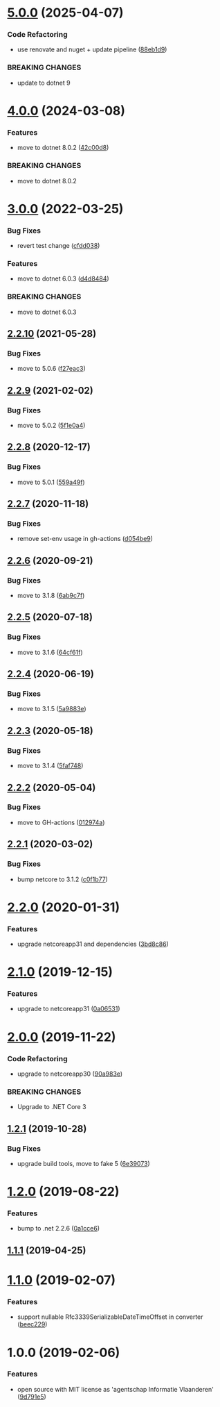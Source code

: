 # [5.0.0](https://github.com/informatievlaanderen/rfc3339-datetimeoffset/compare/v4.0.0...v5.0.0) (2025-04-07)


### Code Refactoring

* use renovate and nuget + update pipeline ([88eb1d9](https://github.com/informatievlaanderen/rfc3339-datetimeoffset/commit/88eb1d998782587f0be5097ee02cdf8b235eea11))


### BREAKING CHANGES

* update to dotnet 9

# [4.0.0](https://github.com/informatievlaanderen/rfc3339-datetimeoffset/compare/v3.0.0...v4.0.0) (2024-03-08)


### Features

* move to dotnet 8.0.2 ([42c00d8](https://github.com/informatievlaanderen/rfc3339-datetimeoffset/commit/42c00d81d897c41372350dbcdf95d141110c00e2))


### BREAKING CHANGES

* move to dotnet 8.0.2

# [3.0.0](https://github.com/informatievlaanderen/rfc3339-datetimeoffset/compare/v2.2.10...v3.0.0) (2022-03-25)


### Bug Fixes

* revert test change ([cfdd038](https://github.com/informatievlaanderen/rfc3339-datetimeoffset/commit/cfdd038ae9eee8c39ae3e925a407f08b3487c717))


### Features

* move to dotnet 6.0.3 ([d4d8484](https://github.com/informatievlaanderen/rfc3339-datetimeoffset/commit/d4d8484147a61696d8f5c229d72d1b7ec8ac7fa7))


### BREAKING CHANGES

* move to dotnet 6.0.3

## [2.2.10](https://github.com/informatievlaanderen/rfc3339-datetimeoffset/compare/v2.2.9...v2.2.10) (2021-05-28)


### Bug Fixes

* move to 5.0.6 ([f27eac3](https://github.com/informatievlaanderen/rfc3339-datetimeoffset/commit/f27eac37ac3021c12ac0cf251165a05c6dc2f867))

## [2.2.9](https://github.com/informatievlaanderen/rfc3339-datetimeoffset/compare/v2.2.8...v2.2.9) (2021-02-02)


### Bug Fixes

* move to 5.0.2 ([5f1e0a4](https://github.com/informatievlaanderen/rfc3339-datetimeoffset/commit/5f1e0a44849f91ae922670754aca1f49ccf4cf0c))

## [2.2.8](https://github.com/informatievlaanderen/rfc3339-datetimeoffset/compare/v2.2.7...v2.2.8) (2020-12-17)


### Bug Fixes

* move to 5.0.1 ([559a49f](https://github.com/informatievlaanderen/rfc3339-datetimeoffset/commit/559a49f3290bd9e31daa8ce331520a71c49fb8eb))

## [2.2.7](https://github.com/informatievlaanderen/rfc3339-datetimeoffset/compare/v2.2.6...v2.2.7) (2020-11-18)


### Bug Fixes

* remove set-env usage in gh-actions ([d054be9](https://github.com/informatievlaanderen/rfc3339-datetimeoffset/commit/d054be9aca3bc2c5a803ad664c1cea3bb29cbbee))

## [2.2.6](https://github.com/informatievlaanderen/rfc3339-datetimeoffset/compare/v2.2.5...v2.2.6) (2020-09-21)


### Bug Fixes

* move to 3.1.8 ([6ab9c7f](https://github.com/informatievlaanderen/rfc3339-datetimeoffset/commit/6ab9c7fc67a68b53777068d811e3ed0340f9319f))

## [2.2.5](https://github.com/informatievlaanderen/rfc3339-datetimeoffset/compare/v2.2.4...v2.2.5) (2020-07-18)


### Bug Fixes

* move to 3.1.6 ([64cf61f](https://github.com/informatievlaanderen/rfc3339-datetimeoffset/commit/64cf61fec06b720963a630feae6c169fe2243a1e))

## [2.2.4](https://github.com/informatievlaanderen/rfc3339-datetimeoffset/compare/v2.2.3...v2.2.4) (2020-06-19)


### Bug Fixes

* move to 3.1.5 ([5a9883e](https://github.com/informatievlaanderen/rfc3339-datetimeoffset/commit/5a9883ea333fe45dba744b33c3d3070e52ad4049))

## [2.2.3](https://github.com/informatievlaanderen/rfc3339-datetimeoffset/compare/v2.2.2...v2.2.3) (2020-05-18)


### Bug Fixes

* move to 3.1.4 ([5faf748](https://github.com/informatievlaanderen/rfc3339-datetimeoffset/commit/5faf7486c266da7379d3b34348ca9841f4cd8e3d))

## [2.2.2](https://github.com/informatievlaanderen/rfc3339-datetimeoffset/compare/v2.2.1...v2.2.2) (2020-05-04)


### Bug Fixes

* move to GH-actions ([012974a](https://github.com/informatievlaanderen/rfc3339-datetimeoffset/commit/012974a71e9b4c7d31de15b48ecba3abafe5a3f3))

## [2.2.1](https://github.com/informatievlaanderen/rfc3339-datetimeoffset/compare/v2.2.0...v2.2.1) (2020-03-02)


### Bug Fixes

* bump netcore to 3.1.2 ([c0f1b77](https://github.com/informatievlaanderen/rfc3339-datetimeoffset/commit/c0f1b77379c3adba0c6a403de9e2a1113568b7f7))

# [2.2.0](https://github.com/informatievlaanderen/rfc3339-datetimeoffset/compare/v2.1.0...v2.2.0) (2020-01-31)


### Features

* upgrade netcoreapp31 and dependencies ([3bd8c86](https://github.com/informatievlaanderen/rfc3339-datetimeoffset/commit/3bd8c86b151b7858ce4daf1727253bea1a10324a))

# [2.1.0](https://github.com/informatievlaanderen/rfc3339-datetimeoffset/compare/v2.0.0...v2.1.0) (2019-12-15)


### Features

* upgrade to netcoreapp31 ([0a06531](https://github.com/informatievlaanderen/rfc3339-datetimeoffset/commit/0a0653131612894889644b5420ae84cb363818d0))

# [2.0.0](https://github.com/informatievlaanderen/rfc3339-datetimeoffset/compare/v1.2.1...v2.0.0) (2019-11-22)


### Code Refactoring

* upgrade to netcoreapp30 ([90a983e](https://github.com/informatievlaanderen/rfc3339-datetimeoffset/commit/90a983e))


### BREAKING CHANGES

* Upgrade to .NET Core 3

## [1.2.1](https://github.com/informatievlaanderen/rfc3339-datetimeoffset/compare/v1.2.0...v1.2.1) (2019-10-28)


### Bug Fixes

* upgrade build tools, move to fake 5 ([6e39073](https://github.com/informatievlaanderen/rfc3339-datetimeoffset/commit/6e39073))

# [1.2.0](https://github.com/informatievlaanderen/rfc3339-datetimeoffset/compare/v1.1.1...v1.2.0) (2019-08-22)


### Features

* bump to .net 2.2.6 ([0a1cce6](https://github.com/informatievlaanderen/rfc3339-datetimeoffset/commit/0a1cce6))

## [1.1.1](https://github.com/informatievlaanderen/rfc3339-datetimeoffset/compare/v1.1.0...v1.1.1) (2019-04-25)

# [1.1.0](https://github.com/informatievlaanderen/rfc3339-datetimeoffset/compare/v1.0.0...v1.1.0) (2019-02-07)


### Features

* support nullable Rfc3339SerializableDateTimeOffset in converter ([beec229](https://github.com/informatievlaanderen/rfc3339-datetimeoffset/commit/beec229))

# 1.0.0 (2019-02-06)


### Features

* open source with MIT license as 'agentschap Informatie Vlaanderen' ([9d791e5](https://github.com/informatievlaanderen/rfc3339-datetimeoffset/commit/9d791e5))
